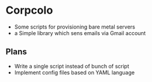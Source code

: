 # Corpcolo
- Some  scripts for provisioning bare metal servers
- a Simple library which sens emails via Gmail account
## Plans
* Write a single script instead of bunch of script
* Implement config files based on YAML language
